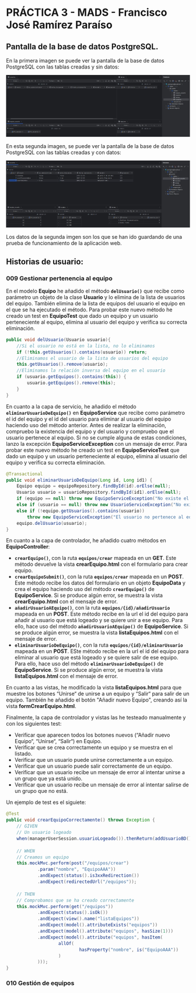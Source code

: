 # PRÁCTICA 3 - MADS - Francisco José Ramírez Paraíso
## Pantalla de la base de datos PostgreSQL.

En la primera imagen se puede ver la pantalla de la base de datos PostgreSQL con las tablas creadas y sin datos:

![1.JPG](img%2F1.JPG)

En esta segunda imagen, se puede ver la pantalla de la base de datos PostgreSQL con las tablas creadas y con datos:

![2.JPG](img%2F2.JPG)

Los datos de la segunda imgen son los que se han ido guardando de una prueba de funcionamiento de la aplicación web.

## Historias de usuario:
### 009 Gestionar pertenencia al equipo

En el modelo **Equipo** he añadido el método  **`delUsuario()`** que recibe como parámetro un objeto de la clase **Usuario** y lo elimina de la lista de usuarios del equipo. También elimina de la lista de equipos del usuario el equipo en el que se ha ejecutado el método. Para probar este nuevo método he creado un test en **EquipoTest** que dado un equipo y un usuario perteneciente al equipo, elimina al usuario del equipo y verifica su correcta eliminación.

```java
public void delUsuario(Usuario usuario){
    //Si el usuario no está en la lista, no lo eliminamos
    if (!this.getUsuarios().contains(usuario)) return;
    //Eliminamos el usuario de la lista de usuarios del equipo
    this.getUsuarios().remove(usuario);
    //Eliminamos la relación inversa del equipo en el usuario
    if (usuario.getEquipos().contains(this)) {
        usuario.getEquipos().remove(this);
    }
}
```

En cuanto a la capa de servicio, he añadido el método **`eliminarUsuarioDeEquipo()`** en **EquipoService** que recibe como parámetro el id del equipo y el id del usuario para eliminar al usuario del equipo haciendo uso del método anterior. Antes de realizar la eliminación, compruebo la existencia del equipo y del usuario y compruebo que el usuario pertenece al equipo. Si no se cumple alguna de estas condiciones, lanzo la excepción **EquipoServiceException** con un mensaje de error. Para probar este nuevo método he creado un test en **EquipoServiceTest** que dado un equipo y un usuario perteneciente al equipo, elimina al usuario del equipo y verifica su correcta eliminación.

```java
@Transactional
public void eliminarUsuarioDeEquipo(Long id, Long id1) {
    Equipo equipo = equipoRepository.findById(id).orElse(null);
    Usuario usuario = usuarioRepository.findById(id1).orElse(null);
    if (equipo == null) throw new EquipoServiceException("No existe el equipo con id " + id);
    else if (usuario == null) throw new UsuarioServiceException("No existe el usuario con id " + id1);
    else if (!equipo.getUsuarios().contains(usuario))
        throw new EquipoServiceException("El usuario no pertenece al equipo");
    equipo.delUsuario(usuario);
}
```

En cuanto a la capa de controlador, he añadido cuatro métodos en **EquipoController**:

- **`crearEquipo()`**, con la ruta __`equipos/crear`__ mapeada en un **GET**. Este método devuelve la vista **crearEquipo.html** con el formulario para crear equipo.
- **`crearEquipoSubmit()`**, con la ruta __`equipos/crear`__ mapeada en un **POST**. Este método recibe los datos del formulario en un objeto **EquipoData** y crea el equipo haciendo uso del método **`crearEquipo()`** de **EquipoService**. Si se produce algún error, se muestra la vista **crearEquipo.html** con el mensaje de error.
- **`añadirUsuarioAEquipo()`**, con la ruta __`equipos/{id}/añadirUsuario`__ mapeada en un **POST**. Este método recibe en la url el id del equipo para añadir al usuario que está logeado y se quiere unir a ese equipo. Para ello, hace uso del método **`añadirUsuarioAEquipo()`** de **EquipoService**. Si se produce algún error, se muestra la vista **listaEquipos.html** con el mensaje de error.
- **`eliminarUsuarioDeEquipo()`**, con la ruta __`equipos/{id}/eliminarUsuario`__ mapeada en un **POST**. ESte método recibe en la url el id del equipo para eliminar al usuario que está logeado y se quiere salir de ese equipo. Para ello, hace uso del método **`eliminarUsuarioDeEquipo()`** de **EquipoService**. Si se produce algún error, se muestra la vista **listaEquipos.html** con el mensaje de error.

En cuanto a las vistas, he modificado la vista **listaEquipos.html** para que muestre los botones “Unirse“ de unirse a un equipo y “Salir“ para salir de un equipo. También he añadido el botón "Añadir nuevo Equipo", creando así la vista **formCrearEquipo.html**.

Finalmente, la capa de controlador y vistas las he testeado manualmente y con los siguientes test:

- Verificar que aparecen todos los botones nuevos (“Añadir nuevo Equipo“, “Unirse“, “Salir“) en Equipo.
- Verificar que se crea correctamente un equipo y se muestra en el listado.
- Verificar que un usuario puede unirse correctamente a un equipo.
- Verificar que un usuario puede salir correctamente de un equipo.
- Verificar que un usuario recibe un mensaje de error al intentar unirse a un grupo que ya está unido.
- Verificar que un usuario recibe un mensaje de error al intentar salirse de un grupo que no está.

Un ejemplo de test es el siguiete:

```java
@Test
public void crearEquipoCorrectamente() throws Exception {
    // GIVEN
    // Un usuario logeado
    when(managerUserSession.usuarioLogeado()).thenReturn(addUsuarioBD());

    // WHEN
    // Creamos un equipo
    this.mockMvc.perform(post("/equipos/crear")
            .param("nombre", "EquipoAAA"))
            .andExpect(status().is3xxRedirection())
            .andExpect(redirectedUrl("/equipos"));

    // THEN
    // Comprobamos que se ha creado correctamente
    this.mockMvc.perform(get("/equipos"))
            .andExpect(status().isOk())
            .andExpect(view().name("listaEquipos"))
            .andExpect(model().attributeExists("equipos"))
            .andExpect(model().attribute("equipos", hasSize(1)))
            .andExpect(model().attribute("equipos", hasItem(
                    allOf(
                            hasProperty("nombre", is("EquipoAAA"))
                    )
            )));
}
```

### 010 Gestión de equipos